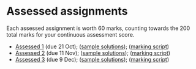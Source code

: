 # Assessed assignments

Each assessed assignment is worth 60 marks, counting towards the 200 total marks for your continuous assessment score.

* [Assessed 1](Assessed1/README.md) (due 21 Oct); ([sample solutions](Assessed1/Assessed1Solutions.hs)); ([marking script](Assessed1/Assessed1Marking.hs))
* [Assessed 2](Assessed2/README.md) (due 11 Nov); ([sample solutions](Assessed2/Assessed2Solutions.hs)); ([marking script](Assessed2/Assessed2Marking.hs))
* [Assessed 3](Assessed3/README.md) (due 9 Dec); ([sample solutions](Assessed3/Assessed3Solutions.hs)); ([marking script](Assessed3/Assessed3Marking.hs))
